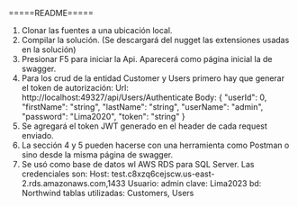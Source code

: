 =====README=====
1. Clonar las fuentes a una ubicación local.
2. Compilar la solución.  (Se descargará del nugget las extensiones usadas en la solución)
3. Presionar F5 para iniciar la Api. Aparecerá como página inicial la de swagger.
4. Para los crud de la entidad Customer y Users primero hay que generar el token de autorización:
  Url: http://localhost:49327/api/Users/Authenticate
  Body: {
    "userId": 0,
    "firstName": "string",
    "lastName": "string",
    "userName": "admin",
    "password": "Lima2020",
    "token": "string"
   }
 5. Se agregará el token JWT generado en el header de cada request enviado. 
 6. La sección 4 y 5 pueden hacerse con una herramienta como Postman o sino desde la misma página de swagger.
 7. Se usó como base de datos wl AWS RDS para SQL Server. Las credenciales son:
     Host: test.c8xzq6cejscw.us-east-2.rds.amazonaws.com,1433
     Usuario: admin
     clave: Lima2023
     bd: Northwind
     tablas utilizadas: Customers, Users
